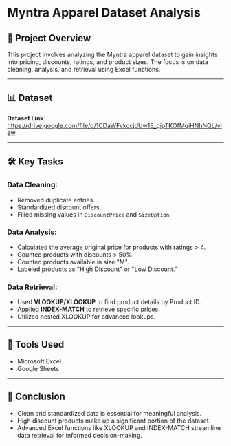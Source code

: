 # Myntra Apparel Dataset Analysis  

## 📄 Project Overview  
This project involves analyzing the Myntra apparel dataset to gain insights into pricing, discounts, ratings, and product sizes. The focus is on data cleaning, analysis, and retrieval using Excel functions.  

---

## 📊 Dataset  
**Dataset Link**: https://drive.google.com/file/d/1CDaWFvkccjdUw1E_gipTKOfMqiHNhNQL/view

---

## 🛠️ Key Tasks  
### Data Cleaning:  
- Removed duplicate entries.  
- Standardized discount offers.  
- Filled missing values in `DiscountPrice` and `SizeOption`.  

### Data Analysis:  
- Calculated the average original price for products with ratings > 4.  
- Counted products with discounts > 50%.  
- Counted products available in size "M".  
- Labeled products as "High Discount" or "Low Discount."  

### Data Retrieval:  
- Used **VLOOKUP/XLOOKUP** to find product details by Product ID.  
- Applied **INDEX-MATCH** to retrieve specific prices.  
- Utilized nested XLOOKUP for advanced lookups.  

---

## 🔑 Tools Used  
- Microsoft Excel  
- Google Sheets  

---

## 📌 Conclusion  
- Clean and standardized data is essential for meaningful analysis.  
- High discount products make up a significant portion of the dataset.  
- Advanced Excel functions like XLOOKUP and INDEX-MATCH streamline data retrieval for informed decision-making.  

